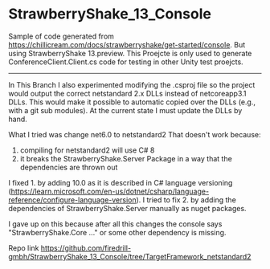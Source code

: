 # StrawberryShake_13_Console

Sample of code generated from https://chillicream.com/docs/strawberryshake/get-started/console. But using StrawberryShake 13.preview.
This Proejcte is only used to generate ConferenceClient.Client.cs code for testing in other Unity test proejcts.

---

In This Branch I also experimented modifying the .csproj file so the project would output the correct netstandard 2.x DLLs instead of netcoreapp3.1 DLLs. This would make it possible to automatic copied over the DLLs (e.g., with a git sub modules). At the current state I must update the DLLs by hand.

What I tried was change <TargetFramework>net6.0</TargetFramework> to <TargetFramework>netstandard2</TargetFramework>
That doesn't work because:
 1. compiling for netstandard2 will use C# 8
 2. it breaks the StrawberryShake.Server Package in a way that the dependencies are thrown out

I fixed 1. by adding <LangVersion>10.0</LangVersion> as it is described in C# language versioning (https://learn.microsoft.com/en-us/dotnet/csharp/language-reference/configure-language-version).
I tried to fix 2. by adding the dependencies of StrawberryShake.Server manually as nuget packages.

I gave up on this because after all this changes the console says "StrawberryShake.Core ..." or some other dependency is missing.

Repo link https://github.com/firedrill-gmbh/StrawberryShake_13_Console/tree/TargetFramework_netstandard2
